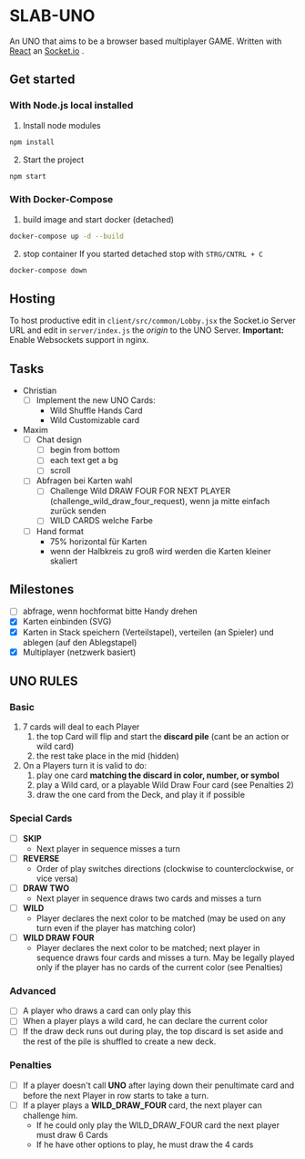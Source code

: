 # SLAB-UNO

An UNO that aims to be a browser based multiplayer GAME.
Written with [React](http://reactjs.org/) an [Socket.io](http://socket.io/) .

## Get started
### With Node.js local installed
1. Install node modules
```bash
npm install
```
2. Start the project
```bash
npm start 
```
### With Docker-Compose
1. build image and start docker (detached)
```bash
docker-compose up -d --build
```
2. stop container
If you started detached stop with `STRG/CNTRL + C`  
```bash
docker-compose down
```

## Hosting
To host productive edit in `client/src/common/Lobby.jsx` the Socket.io Server URL and
edit in `server/index.js` the *origin* to the UNO Server.
**Important:** Enable Websockets support in nginx.



## Tasks
- Christian
  - [ ] Implement the new UNO Cards:
    - Wild Shuffle Hands Card
    - Wild Customizable card
- Maxim
  - [ ] Chat design
    - [ ] begin from bottom
    - [ ] each text get a bg
    - [ ] scroll
  - [ ] Abfragen bei Karten wahl
    - [ ] Challenge Wild DRAW FOUR FOR NEXT PLAYER (challenge_wild_draw_four_request), wenn ja mitte einfach zurück senden
    - [ ] WILD CARDS welche Farbe
  - [ ] Hand format
    - 75% horizontal für Karten
    - wenn der Halbkreis zu groß wird werden die Karten kleiner skaliert

## Milestones

- [ ] abfrage, wenn hochformat bitte Handy drehen
- [x] Karten einbinden (SVG)
- [x] Karten in Stack speichern (Verteilstapel), verteilen (an Spieler) und ablegen (auf den Ablegstapel)
- [x] Multiplayer (netzwerk basiert)

## UNO RULES

### Basic
1. 7 cards will deal to each Player
   1. the top Card will flip and start the **discard pile** (cant be an action or wild card)
   2. the rest take place in the mid (hidden)
2. On a Players turn it is valid to do:
   1. play one card **matching the discard in color, number, or symbol**
   2. play a Wild card, or a playable Wild Draw Four card (see Penalties 2)
   3. draw the one card from the Deck, and play it if possible

### Special Cards
- [ ] **SKIP**
  - Next player in sequence misses a turn
- [ ] **REVERSE**
  - Order of play switches directions (clockwise to counterclockwise, or vice versa)
- [ ] **DRAW TWO**
  - Next player in sequence draws two cards and misses a turn
- [ ] **WILD**
  - Player declares the next color to be matched
  (may be used on any turn even if the player has matching color)
- [ ] **WILD DRAW FOUR** 
  - Player declares the next color to be matched; next player in sequence draws four cards and misses a turn. 
  May be legally played only if the player has no cards of the current color (see Penalties)

### Advanced
- [ ] A player who draws a card can only play this
- [ ] When a player plays a wild card, he can declare the current color
- [ ] If the draw deck runs out during play, the top discard is set aside and the rest of the pile is shuffled to create a new deck.

### Penalties
- [ ] If a player doesn't call **UNO** after laying down their penultimate card 
and before the next Player in row starts to take a turn. 
- [ ] If a player plays a **WILD_DRAW_FOUR** card, the next player can challenge him.
  - If he could only play the WILD_DRAW_FOUR card the next player must draw 6 Cards
  - If he have other options to play, he must draw the 4 cards
 